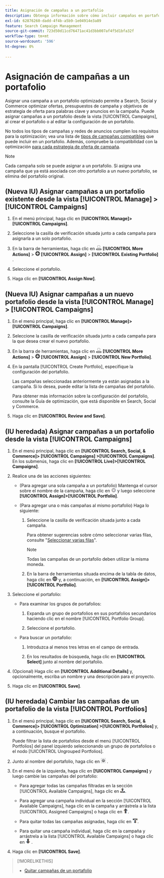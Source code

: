 ```yaml
---
title: Asignación de campañas a un portafolio
description: Obtenga información sobre cómo incluir campañas en portafolios para la optimización.
exl-id: 62876260-dadd-4f4b-a5b9-1e04914e3a89
feature: Search Campaign Management
source-git-commit: 723d50d11cd76471ac41d3bb007af4f5d1bfa32f
workflow-type: tm+mt
source-wordcount: '596'
ht-degree: 0%

---
```


# Asignación de campañas a un portafolio

Asignar una campaña a un portafolio optimizado permite a Search, Social y Commerce optimizar ofertas, presupuestos de campaña y objetivos de estrategia de oferta para palabras clave y anuncios en la campaña. Puede asignar campañas a un portafolio desde la vista [!UICONTROL Campaigns], al crear el portafolio o al editar la configuración de un portafolio.

No todos los tipos de campañas y redes de anuncios cumplen los requisitos para la optimización; vea una lista de [tipos de campañas compatibles](/help/search-social-commerce/introduction/supported-inventory.md) que puede incluir en un portafolio. Además, compruebe la compatibilidad con la optimización [para cada estrategia de oferta de campaña](/help/search-social-commerce/new-ui/manage/portfolios/portfolio-about.md#optimization-by-bid-strategy).

>[!NOTE]
>
>Cada campaña solo se puede asignar a un portafolio. Si asigna una campaña que ya está asociada con otro portafolio a un nuevo portafolio, se elimina del portafolio original.

## (Nueva IU) Asignar campañas a un portafolio existente desde la vista [!UICONTROL Manage] > [!UICONTROL Campaigns]

1. En el menú principal, haga clic en **[!UICONTROL Manage]>[!UICONTROL Campaigns]**.

1. Seleccione la casilla de verificación situada junto a cada campaña para asignarla a un solo portafolio.

1. En la barra de herramientas, haga clic en ![Más acciones](/help/search-social-commerce/assets/more-actions.png "Más acciones") **[!UICONTROL More Actions]** > ![Asignar](/help/search-social-commerce/assets/assign.png "Asignar") **[!UICONTROL Assign]** > **[!UICONTROL Existing Portfolio]** .

1. Seleccione el portafolio.

1. Haga clic en **[!UICONTROL Assign Now]**.

## (Nueva IU) Asignar campañas a un nuevo portafolio desde la vista [!UICONTROL Manage] > [!UICONTROL Campaigns]

1. En el menú principal, haga clic en **[!UICONTROL Manage]>[!UICONTROL Campaigns]**.

1. Seleccione la casilla de verificación situada junto a cada campaña para la que desea crear el nuevo portafolio.

1. En la barra de herramientas, haga clic en ![Más acciones](/help/search-social-commerce/assets/more-actions.png "Más acciones") **[!UICONTROL More Actions]** > ![Asignar](/help/search-social-commerce/assets/assign.png "Asignar") **[!UICONTROL Assign]** > **[!UICONTROL New Portfolio]**.

1. En la pantalla [!UICONTROL Create Portfolio], especifique la configuración del portafolio.

   Las campañas seleccionadas anteriormente ya están asignadas a la campaña. Si lo desea, puede editar la lista de campañas del portafolio.

   Para obtener más información sobre la configuración del portafolio, consulte la Guía de optimización, que está disponible en Search, Social y Commerce.

1. Haga clic en **[!UICONTROL Review and Save]**.

## (IU heredada) Asignar campañas a un portafolio desde la vista [!UICONTROL Campaigns]

1. En el menú principal, haga clic en **[!UICONTROL Search, Social, & Commerce]> [!UICONTROL Campaigns] >[!UICONTROL Campaigns]**. En los submenús, haga clic en **[!UICONTROL Live]>[!UICONTROL Campaigns]**.

1. Realice una de las acciones siguientes:

   * (Para agregar una sola campaña a un portafolio) Mantenga el cursor sobre el nombre de la campaña, haga clic en ![Botón de menú](/help/search-social-commerce/assets/arrow-dropdown-menu.png "Botón de menú") y luego seleccione **[!UICONTROL Assign]>[!UICONTROL Portfolio]**.

   * (Para agregar una o más campañas al mismo portafolio) Haga lo siguiente:

      1. Seleccione la casilla de verificación situada junto a cada campaña.

         Para obtener sugerencias sobre cómo seleccionar varias filas, consulte &quot;[Seleccionar varias filas](/help/search-social-commerce/common-tasks/navigation-editing-selection/multiple-rows-select.md)&quot;.

         >[!NOTE]
         >
         >Todas las campañas de un portafolio deben utilizar la misma moneda.

      1. En la barra de herramientas situada encima de la tabla de datos, haga clic en ![Más](/help/search-social-commerce/assets/more.png "Más") y, a continuación, en **[!UICONTROL Assign]>[!UICONTROL Portfolio]**.

1. Seleccione el portafolio:

   * Para examinar los grupos de portafolios:

      1. Expanda un grupo de portafolios en sus portafolios secundarios haciendo clic en el nombre [!UICONTROL Portfolio Group].

      1. Seleccione el portafolio.

   * Para buscar un portafolio:

      1. Introduzca al menos tres letras en el campo de entrada.

      1. En los resultados de búsqueda, haga clic en **[!UICONTROL Select]** junto al nombre del portafolio.

1. (Opcional) Haga clic en **[!UICONTROL Additional Details]** y, opcionalmente, escriba un nombre y una descripción para el proyecto.

1. Haga clic en **[!UICONTROL Save]**.

## (IU heredada) Cambiar las campañas de un portafolio de la vista [!UICONTROL Portfolios]

1. En el menú principal, haga clic en **[!UICONTROL Search, Social, & Commerce]> [!UICONTROL Optimization] >[!UICONTROL Portfolios]** y, a continuación, busque el portafolio.

   Puede filtrar la lista de portafolios desde el menú [!UICONTROL Portfolios] del panel izquierdo seleccionando un grupo de portafolios o el nodo [!UICONTROL Ungrouped Portfolios].

1. Junto al nombre del portafolio, haga clic en ![botón Ver/editar configuración](/help/search-social-commerce/assets/settings.png "botón Ver/editar configuración") .

1. En el menú de la izquierda, haga clic en **[!UICONTROL Campaigns]** y luego cambie las campañas del portafolio:

   * Para agregar todas las campañas filtradas en la sección [!UICONTROL Available Campaigns], haga clic en ![Asignar todas las campañas al portafolio](/help/search-social-commerce/assets/arrow-assign-all.png "Asignar todas las campañas al portafolio").

   * Para agregar una campaña individual en la sección [!UICONTROL Available Campaigns], haga clic en la campaña y arrástrela a la lista [!UICONTROL Assigned Campaigns] o haga clic en ![Asignar campaña al portafolio](/help/search-social-commerce/assets/arrow-assign.png "Asignar campaña al portafolio").

   * Para quitar todas las campañas asignadas, haga clic en ![Quitar todas las campañas del portafolio](/help/search-social-commerce/assets/arrow-remove-all.png "Quitar todas las campañas del portafolio").

   * Para quitar una campaña individual, haga clic en la campaña y arrástrela a la lista [!UICONTROL Available Campaigns] o haga clic en ![Quitar campaña del portafolio](/help/search-social-commerce/assets/arrow-remove.png "Quitar campaña del portafolio") .

1. Haga clic en **[!UICONTROL Save]**.

>[!MORELIKETHIS]
>
>* [Quitar campañas de un portafolio](/help/search-social-commerce/campaign-management/campaign-remove-from-portfolio.md)
